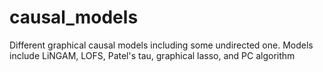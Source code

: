 # causal_models
Different graphical causal models including some undirected one. Models include LiNGAM, LOFS, Patel's tau, graphical lasso, and PC algorithm
